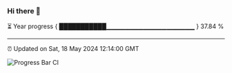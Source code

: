 ### Hi there 👋

⏳ Year progress { ███████████▁▁▁▁▁▁▁▁▁▁▁▁▁▁▁▁▁▁▁ } 37.84 %

---

⏰ Updated on Sat, 18 May 2024 12:14:00 GMT

![Progress Bar CI](https://github.com/Shyam-Makwana/GitHub-Actions-Demo/workflows/Progress%20Bar%20CI/badge.svg)
